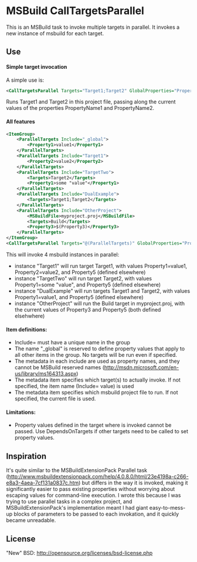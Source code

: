 MSBuild CallTargetsParallel
===========================

This is an MSBuild task to invoke multiple targets in parallel. It invokes a new instance of msbuild for each target. 


Use
---

#### Simple target invocation

A simple use is:

```xml
<CallTargetsParallel Targets="Target1;Target2" GlobalProperties="PropertyName1;PropertyName2" />
```

Runs Target1 and Target2 in this project file, passing along the current values of the properties PropertyName1 and PropertyName2. 


#### All features

```xml
<ItemGroup>
    <ParallelTargets Include="_global">
        <Property1>value1</Property1>
    </ParallelTargets>
    <ParallelTargets Include="Target1">
        <Property2>value2</Property2> 
    </ParallelTargets>
    <ParallelTargets Include="TargetTwo">
        <Targets>Target2</Targets>
        <Property1>some "value"</Property1>
    </ParallelTargets>
    <ParallelTargets Include="DualExample">
        <Targets>Target1;Target2</Targets>
    </ParallelTargets>
    <ParallelTargets Include="OtherProject">
        <MSBuildFile>myproject.proj</MSBuildFile>
        <Targets>Build</Targets>
        <Property3>$(Property3)</Property3>
    </ParallelTargets>
</ItemGroup>
<CallTargetsParallel Targets="@(ParallelTargets)" GlobalProperties="Property5" />
```


This will invoke 4 msbuild instances in parallel:
* instance "Target1" will run target Target1, with values Property1=value1, Property2=value2, and Property5 (defined elsewhere)
* instance "TargetTwo" will run target Target2, with values Property1=some "value", and Property5 (defined elsewhere)
* instance "DualExample" will run targets Target1 and Target2, with values Property1=value1, and Property5 (defined elsewhere)
* instance "OtherProject" will run the Build target in myproject.proj, with the current values of Property3 and Property5 (both defined elsehwhere)



#### Item definitions:

* Include= must have a unique name in the group
* The name "_global" is reserved to define property values that apply to all other items in the group. No targets will be run even if specified.
* The metadata in each include are used as property names, and they cannot be MSBuild reserved names (http://msdn.microsoft.com/en-us/library/ms164313.aspx)
* The <Targets> metadata item specifies which target(s) to actually invoke. If not specified, the item name (Include= value) is used
* The <MSBulidFile> metadata item specifies which msbuild project file to run. If not specified, the current file is used.
    
    
#### Limitations:
* Property values defined in the target where <CallTargetsParallel/> is invoked cannot be passed. Use DependsOnTargets if other targets need to be called to set property values.
    
Inspiration
-----------

It's quite similar to the MSBuildExtensionPack Parallel task (http://www.msbuildextensionpack.com/help/4.0.8.0/html/23e4198a-c266-e8a3-4aea-7cf131a0837c.htm) but differs in the way it is invoked, making it significantly easier to pass existing properties without worrying about escaping values for command-line execution. I wrote this because I was trying to use parallel tasks in a complex project, and MSBuildExtensionPack's implementation meant I had giant easy-to-mess-up blocks of parameters to be passed to each invokation, and it quickly became unreadable.

License
-------
"New" BSD: http://opensource.org/licenses/bsd-license.php
